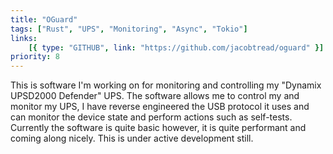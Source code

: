```yaml
---
title: "OGuard"
tags: ["Rust", "UPS", "Monitoring", "Async", "Tokio"]
links:
    [{ type: "GITHUB", link: "https://github.com/jacobtread/oguard" }]
priority: 8
---
```


This is software I'm working on for monitoring and controlling my "Dynamix UPSD2000 Defender" UPS. The software allows me
to control my and monitor my UPS, I have reverse engineered the USB protocol it uses and can monitor the device state and
perform actions such as self-tests. Currently the software is quite basic however, it is quite performant and coming along
nicely. This is under active development still.